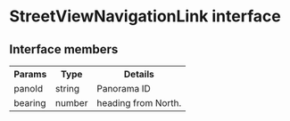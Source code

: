 # StreetViewNavigationLink interface

## Interface members

<table>
<tr>
  <th>Params</th>
  <th>Type</th>
  <th>Details</th>
</tr>
<tr>
  <td>panoId</td>
  <td>string</td>
  <td>Panorama ID</td>
</tr>
<tr>
  <td>bearing</td>
  <td>number</td>
  <td>heading from North.</td>
</tr>
</table>

